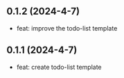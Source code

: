 ## 0.1.2 (2024-4-7)

- feat: improve the todo-list template 

## 0.1.1 (2024-4-7)

- feat: create todo-list template 
